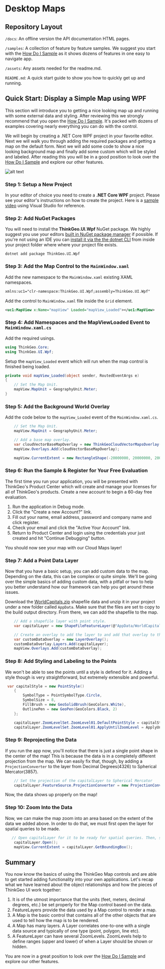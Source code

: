 # Desktop Maps

## Repository Layout

`/docs`: An offline version the API documentation HTML pages.

`/samples`: A collection of feature by feature samples.  We suggest you start with the [How Do I Sample](https://gitlab.com/thinkgeo/public/thinkgeo-desktop-maps/-/tree/master/samples/wpf/HowDoISample) as it shows dozens of features in one easy to navigate app.

`/assets`: Any assets needed for the readme.md.

`README.md`: A quick start guide to show you how to quickly get up and running.

## Quick Start: Display a Simple Map using WPF

This section will introduce you to getting a nice looking map up and running with some external data and styling.  After reviewing this we strongly recommend that you open the [How Do I Sample](https://gitlab.com/thinkgeo/public/thinkgeo-desktop-maps/-/tree/master/samples/wpf/HowDoISample).  It's packed with dozens of examples covering nearly everything you can do with the control.

We will begin by creating a .NET Core WPF project in your favorite editor.  Next we will walk you through adding the required packages and getting a map on the default form.  Next we will add some code to show a nice looking background map and finally add some custom which will be styled and labeled.  After reading this you will be in a good position to look over the [How Do I Sample](https://gitlab.com/thinkgeo/public/thinkgeo-desktop-maps/-/tree/master/samples/wpf/HowDoISample) and explore our other features.

![alt text](https://gitlab.com/thinkgeo/public/thinkgeo-desktop-maps/-/tree/master/assets/quickstart_shapefile_pointstyle_screenshot.png "Simple Map")

### Step 1: Setup a New Project

  In your editor of choice you need to create a **.NET Core WPF** project.  Please see your editor's instructions on how to create the project.  Here is a [sample video](https://channel9.msdn.com/Series/Desktop-and-NET-Core-101/Create-your-first-WPF-app-on-NET-Core) using Visual Studio for reference.  

### Step 2: Add NuGet Packages

You will need to install the **ThinkGeo.UI.Wpf** NuGet package.  We highly suggest you use your editors [built in NuGet package manager](https://docs.microsoft.com/en-us/nuget/quickstart/install-and-use-a-package-in-visual-studio) if possible.  If you're not using an IDE you can [install it via the the dotnet CLI](https://docs.microsoft.com/en-us/nuget/consume-packages/install-use-packages-dotnet-cli) from inside your project folder where where your project file exists.

```shell
dotnet add package ThinkGeo.UI.Wpf
```

### Step 3: Add the Map Control to the `MainWindow.xaml`

Add the new namespace to the `MainWindow.xaml` existing XAML namespaces.

```xml
xmlns:uc1="clr-namespace:ThinkGeo.UI.Wpf;assembly=ThinkGeo.UI.Wpf"
```

Add the control to `MainWindow.xaml` file inside the `Grid` element.

```xml
<uc1:MapView x:Name="mapView" Loaded="mapView_Loaded"></uc1:MapView>
```

### Step 4: Add Namespaces and the MapViewLoaded Event to `MainWindow.xaml.cs`

Add the required usings.

```csharp
using ThinkGeo.Core;
using ThinkGeo.UI.Wpf;
```

Setup the `mapView_Loaded` event which will run when the map control is finished being loaded.

```csharp
private void mapView_Loaded(object sender, RoutedEventArgs e)
{
    // Set the Map Unit.
    mapView.MapUnit = GeographyUnit.Meter;
}
```

### Step 5: Add the Background World Overlay

Add the code below to the `mapView_Loaded` event of the `MainWindow.xaml.cs`.

```csharp
    // Set the Map Unit.
    mapView.MapUnit = GeographyUnit.Meter;

    // Add a base map overlay.
    var cloudVectorBaseMapOverlay = new ThinkGeoCloudVectorMapsOverlay("USlbIyO5uIMja2y0qoM21RRM6NBXUad4hjK3NBD6pD0~", "f6OJsvCDDzmccnevX55nL7nXpPDXXKANe5cN6czVjCH0s8jhpCH-2A~~", ThinkGeoCloudVectorMapsMapType.Light);
    mapView.Overlays.Add(cloudVectorBaseMapOverlay);

    mapView.CurrentExtent = new RectangleShape(-20000000, 20000000, 20000000, -20000000);
```

### Step 6: Run the Sample & Register for Your Free Evaluation

The first time you run your application, you will be presented with ThinkGeo's Product Center which will create and manage your licenses for all of ThinkGeo's products. Create a new account to begin a 60-day free evaluation.

1. Run the application in Debug mode.
1. Click the "Create a new Account?" link.
1. Fill out your name, email address, password and company name and click register.
1. Check your email and click the "Active Your Account" link.
1. Return to Product Center and login using the credentials your just created and hit "Continue Debugging" button.

You should now see your map with our Cloud Maps layer!

### Step 7: Add a Point Data Layer

Now that you have a basic setup, you can add custom data to the map. Depending on the data, this can be complex or quite simple. We'll be going over the simple basics of adding custom data, with a pitfall or two to help you better understand how our framework can help you get around these issues.

Download the [WorldCapitals.zip](https://gitlab.com/thinkgeo/public/thinkgeo-desktop-maps/-/tree/master/assets/WorldCapitals.zip) shapefile data and unzip it in your project under a new folder called `AppData`. Make sure that the files are set to copy to the build output directory. From there, we can add the shapefile to the map.

```csharp
    // Add a shapefile layer with point style.
    var capitalLayer = new ShapeFileFeatureLayer(@"AppData/WorldCapitals.shp");

    // Create an overlay to add the layer to and add that overlay to the map.
    var customDataOverlay = new LayerOverlay();
    customDataOverlay.Layers.Add(capitalLayer);
    mapView.Overlays.Add(customDataOverlay);
```

### Step 8: Add Styling and Labeling to the Points

We won't be able to see the points until a style is defined for it. Adding a style though is very straightforward, but extremely extensible and powerful.

```csharp
 var capitalStyle = new PointStyle()
    {
        SymbolType = PointSymbolType.Circle,
        SymbolSize = 8,
        FillBrush = new GeoSolidBrush(GeoColors.White),
        OutlinePen = new GeoPen(GeoColors.Black, 2)
    };

    capitalLayer.ZoomLevelSet.ZoomLevel01.DefaultPointStyle = capitalStyle;
    capitalLayer.ZoomLevelSet.ZoomLevel01.ApplyUntilZoomLevel = ApplyUntilZoomLevel.Level20;
```

### Step 9: Reprojecting the Data

If you run the app now, you'll notice that there is just a single point shape in the center of the map! This is because the data is in a completely different projection from the map. We can easily fix that, though, by adding a `ProjectionConverter` to the layer from Decimal Degrees(4326) to Spherical Mercator(3857).

```csharp
    // Set the projection of the capitalLayer to Spherical Mercator
    capitalLayer.FeatureSource.ProjectionConverter = new ProjectionConverter(4326, 3857);
```

Now, the data shows up properly on the map!

### Step 10: Zoom Into the Data

Now, we can make the map zoom into an area based on the extent of the data we added above. In order to do that, we must first open the layer for spatial queries to be made.

```csharp
   // Open capitalLayer for it to be ready for spatial queries. Then, set the extent of the map to the full view of the data.
    capitalLayer.Open();
    mapView.CurrentExtent = capitalLayer.GetBoundingBox();
```

## Summary

You now know the basics of using the ThinkGeo Map controls and are able to get started adding functionality into your own applications. Let's recap what we have learned about the object relationships and how the pieces of ThinkGeo UI work together:

1. It is of the utmost importance that the units (feet, meters, decimal degrees, etc.) be set properly for the Map control based on the data.
1. FeatureLayers provide the data used by a Map control to render a map.
1. A Map is the basic control that contains all of the other objects that are used to tell how the map is to be rendered.
1. A Map has many layers. A Layer correlates one-to-one with a single data source and typically of one type (point, polygon, line etc).
1. A FeatureLayer can have several ZoomLevels. ZoomLevels help to define ranges (upper and lower) of when a Layer should be shown or hidden.

You are now in a great position to look over the [How Do I Sample](https://gitlab.com/thinkgeo/public/thinkgeo-desktop-maps/-/tree/master/samples/wpf/HowDoISample) and explore our other features.
